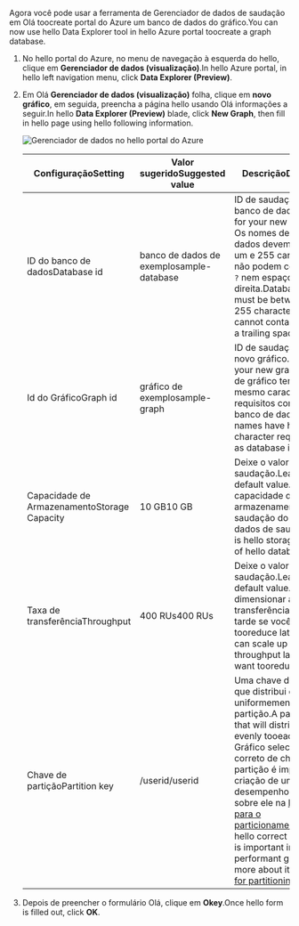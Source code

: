 <span data-ttu-id="ba449-101">Agora você pode usar a ferramenta de Gerenciador de dados de saudação em Olá toocreate portal do Azure um banco de dados do gráfico.</span><span class="sxs-lookup"><span data-stu-id="ba449-101">You can now use hello Data Explorer tool in hello Azure portal toocreate a graph database.</span></span> 

1. <span data-ttu-id="ba449-102">No hello portal do Azure, no menu de navegação à esquerda do hello, clique em **Gerenciador de dados (visualização)**.</span><span class="sxs-lookup"><span data-stu-id="ba449-102">In hello Azure portal, in hello left navigation menu, click **Data Explorer (Preview)**.</span></span> 
2. <span data-ttu-id="ba449-103">Em Olá **Gerenciador de dados (visualização)** folha, clique em **novo gráfico**, em seguida, preencha a página hello usando Olá informações a seguir.</span><span class="sxs-lookup"><span data-stu-id="ba449-103">In hello **Data Explorer (Preview)** blade, click **New Graph**, then fill in hello page using hello following information.</span></span>

    ![Gerenciador de dados no hello portal do Azure](./media/cosmos-db-create-graph/azure-cosmosdb-data-explorer.png)

    <span data-ttu-id="ba449-105">Configuração</span><span class="sxs-lookup"><span data-stu-id="ba449-105">Setting</span></span>|<span data-ttu-id="ba449-106">Valor sugerido</span><span class="sxs-lookup"><span data-stu-id="ba449-106">Suggested value</span></span>|<span data-ttu-id="ba449-107">Descrição</span><span class="sxs-lookup"><span data-stu-id="ba449-107">Description</span></span>
    ---|---|---
    <span data-ttu-id="ba449-108">ID do banco de dados</span><span class="sxs-lookup"><span data-stu-id="ba449-108">Database id</span></span>|<span data-ttu-id="ba449-109">banco de dados de exemplo</span><span class="sxs-lookup"><span data-stu-id="ba449-109">sample-database</span></span>|<span data-ttu-id="ba449-110">ID de saudação do novo banco de dados.</span><span class="sxs-lookup"><span data-stu-id="ba449-110">hello ID for your new database.</span></span> <span data-ttu-id="ba449-111">Os nomes de banco de dados devem ter entre um e 255 caracteres e não podem conter `/ \ # ?` nem espaços à direita.</span><span class="sxs-lookup"><span data-stu-id="ba449-111">Database names must be between 1 and 255 characters, and cannot contain `/ \ # ?` or a trailing space.</span></span>
    <span data-ttu-id="ba449-112">Id do Gráfico</span><span class="sxs-lookup"><span data-stu-id="ba449-112">Graph id</span></span>|<span data-ttu-id="ba449-113">gráfico de exemplo</span><span class="sxs-lookup"><span data-stu-id="ba449-113">sample-graph</span></span>|<span data-ttu-id="ba449-114">ID de saudação para seu novo gráfico.</span><span class="sxs-lookup"><span data-stu-id="ba449-114">hello ID for your new graph.</span></span> <span data-ttu-id="ba449-115">Nomes de gráfico tem Olá mesmo caractere requisitos como ids de banco de dados.</span><span class="sxs-lookup"><span data-stu-id="ba449-115">Graph names have hello same character requirements as database ids.</span></span>
    <span data-ttu-id="ba449-116">Capacidade de Armazenamento</span><span class="sxs-lookup"><span data-stu-id="ba449-116">Storage Capacity</span></span>| <span data-ttu-id="ba449-117">10 GB</span><span class="sxs-lookup"><span data-stu-id="ba449-117">10 GB</span></span>|<span data-ttu-id="ba449-118">Deixe o valor padrão de saudação.</span><span class="sxs-lookup"><span data-stu-id="ba449-118">Leave hello default value.</span></span> <span data-ttu-id="ba449-119">Isso é a capacidade de armazenamento de saudação do banco de dados de saudação.</span><span class="sxs-lookup"><span data-stu-id="ba449-119">This is hello storage capacity of hello database.</span></span>
    <span data-ttu-id="ba449-120">Taxa de transferência</span><span class="sxs-lookup"><span data-stu-id="ba449-120">Throughput</span></span>|<span data-ttu-id="ba449-121">400 RUs</span><span class="sxs-lookup"><span data-stu-id="ba449-121">400 RUs</span></span>|<span data-ttu-id="ba449-122">Deixe o valor padrão de saudação.</span><span class="sxs-lookup"><span data-stu-id="ba449-122">Leave hello default value.</span></span> <span data-ttu-id="ba449-123">Você pode dimensionar a taxa de transferência hello mais tarde se você quiser tooreduce latência.</span><span class="sxs-lookup"><span data-stu-id="ba449-123">You can scale up hello throughput later if you want tooreduce latency.</span></span>
    <span data-ttu-id="ba449-124">Chave de partição</span><span class="sxs-lookup"><span data-stu-id="ba449-124">Partition key</span></span>|<span data-ttu-id="ba449-125">/userid</span><span class="sxs-lookup"><span data-stu-id="ba449-125">/userid</span></span>|<span data-ttu-id="ba449-126">Uma chave de partição que distribui dados uniformemente tooeach partição.</span><span class="sxs-lookup"><span data-stu-id="ba449-126">A partition key that will distribute data evenly tooeach partition.</span></span> <span data-ttu-id="ba449-127">Gráfico selecionando Olá correto de chave de partição é importante na criação de um alto desempenho, leia mais sobre ele na [Projetando para o particionamento](../articles/cosmos-db/partition-data.md#designing-for-partitioning).</span><span class="sxs-lookup"><span data-stu-id="ba449-127">Selecting hello correct partition key is important in creating a performant graph, read more about it in [Designing for partitioning](../articles/cosmos-db/partition-data.md#designing-for-partitioning).</span></span>

3. <span data-ttu-id="ba449-128">Depois de preencher o formulário Olá, clique em **Okey**.</span><span class="sxs-lookup"><span data-stu-id="ba449-128">Once hello form is filled out, click **OK**.</span></span>
